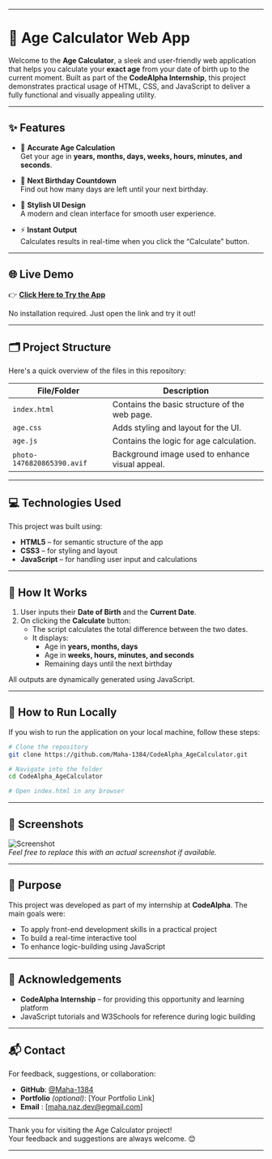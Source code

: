 
---

# 🧮 Age Calculator Web App

Welcome to the **Age Calculator**, a sleek and user-friendly web application that helps you calculate your **exact age** from your date of birth up to the current moment. Built as part of the **CodeAlpha Internship**, this project demonstrates practical usage of HTML, CSS, and JavaScript to deliver a fully functional and visually appealing utility.

---

## ✨ Features

- 📅 **Accurate Age Calculation**  
  Get your age in **years, months, days, weeks, hours, minutes, and seconds**.

- 🎂 **Next Birthday Countdown**  
  Find out how many days are left until your next birthday.

- 🎨 **Stylish UI Design**  
  A modern and clean interface for smooth user experience.

- ⚡ **Instant Output**  
  Calculates results in real-time when you click the “Calculate” button.

---

## 🌐 Live Demo

👉 **[Click Here to Try the App](https://maha-1384.github.io/CodeAlpha_AgeCalculator/)**

No installation required. Just open the link and try it out!

---

## 🗂️ Project Structure

Here's a quick overview of the files in this repository:

| File/Folder                 | Description                                      |
|----------------------------|--------------------------------------------------|
| `index.html`               | Contains the basic structure of the web page.   |
| `age.css`                  | Adds styling and layout for the UI.             |
| `age.js`                   | Contains the logic for age calculation.         |
| `photo-1476820865390.avif` | Background image used to enhance visual appeal. |

---

## 💻 Technologies Used

This project was built using:

- **HTML5** – for semantic structure of the app  
- **CSS3** – for styling and layout  
- **JavaScript** – for handling user input and calculations

---

## 🧠 How It Works

1. User inputs their **Date of Birth** and the **Current Date**.
2. On clicking the **Calculate** button:
   - The script calculates the total difference between the two dates.
   - It displays:
     - Age in **years, months, days**
     - Age in **weeks, hours, minutes, and seconds**
     - Remaining days until the next birthday

All outputs are dynamically generated using JavaScript.

---

## 🚀 How to Run Locally

If you wish to run the application on your local machine, follow these steps:

```bash
# Clone the repository
git clone https://github.com/Maha-1384/CodeAlpha_AgeCalculator.git

# Navigate into the folder
cd CodeAlpha_AgeCalculator

# Open index.html in any browser
```

---

## 📸 Screenshots

![Screenshot](./screenshot.jpg)  
*Feel free to replace this with an actual screenshot if available.*

---

## 🎯 Purpose

This project was developed as part of my internship at **CodeAlpha**. The main goals were:

- To apply front-end development skills in a practical project  
- To build a real-time interactive tool  
- To enhance logic-building using JavaScript

---

## 🙏 Acknowledgements

- **CodeAlpha Internship** – for providing this opportunity and learning platform  
- JavaScript tutorials and W3Schools for reference during logic building

---

## 📬 Contact

For feedback, suggestions, or collaboration:

- **GitHub**: [@Maha-1384](https://github.com/Maha-1384)
- **Portfolio** *(optional)*: [Your Portfolio Link]
- **Email** : [maha.naz.dev@egmail.com]

---

Thank you for visiting the Age Calculator project!  
Your feedback and suggestions are always welcome. 😊

---
